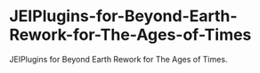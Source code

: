 # JEIPlugins-for-Beyond-Earth-Rework-for-The-Ages-of-Times
JEIPlugins for Beyond Earth Rework for The Ages of Times.
